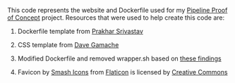 This code represents the website and Dockerfile used for my [Pipeline Proof of Concept](https://project.sukoneck.com) project. Resources that were used to help create this code are: 

1. Dockerfile template from [Prakhar Srivastav](https://github.com/prakhar1989/docker-curriculum)

2. CSS template from [Dave Gamache](https://github.com/dhg/Skeleton)

3. Modified Dockerfile and removed wrapper.sh based on [these findings](https://stackoverflow.com/questions/18861300/how-to-run-nginx-within-a-docker-container-without-halting)

4. Favicon by [Smash Icons](https://www.flaticon.com/authors/smashicons) from [Flaticon](https://www.flaticon.com) is licensed by [Creative Commons](https://www.creativecommons.org/licenses/by/3.0)